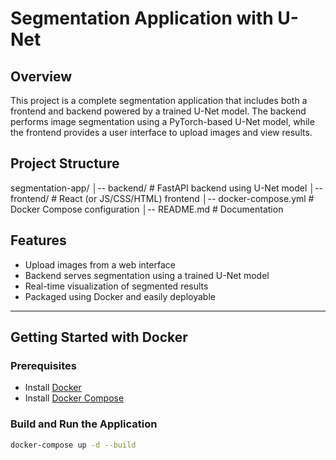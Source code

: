 # Segmentation Application with U-Net

## Overview
This project is a complete segmentation application that includes both a frontend and backend powered by a trained U-Net model. The backend performs image segmentation using a PyTorch-based U-Net model, while the frontend provides a user interface to upload images and view results.

## Project Structure
segmentation-app/ │-- backend/ # FastAPI backend using U-Net model │-- frontend/ # React (or JS/CSS/HTML) frontend │-- docker-compose.yml # Docker Compose configuration │-- README.md # Documentation


## Features
- Upload images from a web interface
- Backend serves segmentation using a trained U-Net model
- Real-time visualization of segmented results
- Packaged using Docker and easily deployable

---

## Getting Started with Docker

### Prerequisites
- Install [Docker](https://docs.docker.com/get-docker/)
- Install [Docker Compose](https://docs.docker.com/compose/install/)

### Build and Run the Application
```bash
docker-compose up -d --build
